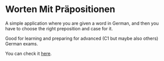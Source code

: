 # Worten Mit Präpositionen

A simple application where you are given a word in German, and then you have to choose the right preposition and case for it.

Good for learning and preparing for advanced (C1 but maybe also others) German exams.

You can check it [here](https://worten-mit-praepositionen.vercel.app/).
